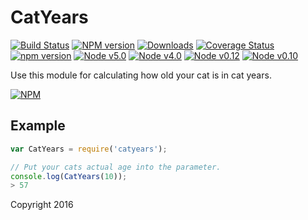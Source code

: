# CatYears

[![Build Status](https://travis-ci.org/davidfekke/catyears.svg?branch=master)](https://travis-ci.org/davidfekke/catyears)
[![NPM version][npm-image]][npm-url] 
[![Downloads][downloads-image]][npm-url]
[![Coverage Status](https://coveralls.io/repos/davidfekke/catyears/badge.svg?branch=master&service=github)](https://coveralls.io/github/davidfekke/catyears?branch=master)
[![npm version](https://badge.fury.io/js/catyears.svg)](https://badge.fury.io/js/catyears)
[![Node v5.0](http://img.shields.io/badge/node-v5.0-brightgreen.svg)](https://nodejs.org)
[![Node v4.0](http://img.shields.io/badge/node-v4.0-green.svg)](https://nodejs.org)
[![Node v0.12](http://img.shields.io/badge/node-v0.12-yellowgreen.svg)](https://nodejs.org)
[![Node v0.10](http://img.shields.io/badge/node-v0.10-yellow.svg)](https://nodejs.org)

[downloads-image]: https://img.shields.io/npm/dm/catyears.svg
[npm-url]: https://www.npmjs.com/package/catyears
[npm-image]: https://img.shields.io/npm/v/catyears.svg

Use this module for calculating how old your cat is in cat years.

[![NPM](https://nodei.co/npm/catyears.png)](https://nodei.co/npm/catyears/)

## Example

```javascript
var CatYears = require('catyears');

// Put your cats actual age into the parameter.
console.log(CatYears(10));
> 57
```

Copyright 2016